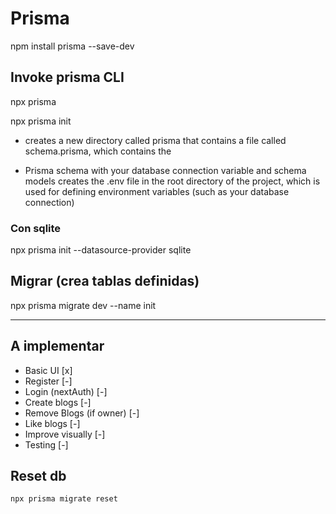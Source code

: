 # Prisma

npm install prisma --save-dev

## Invoke prisma CLI

npx prisma

npx prisma init

- creates a new directory called prisma that contains a file called schema.prisma, which contains the

- Prisma schema with your database connection variable and schema models
  creates the .env file in the root directory of the project, which is used for defining environment variables (such as your database connection)

### Con sqlite

npx prisma init --datasource-provider sqlite

## Migrar (crea tablas definidas)

npx prisma migrate dev --name init

---

## A implementar

- Basic UI [x]
- Register [-]
- Login (nextAuth) [-]
- Create blogs [-]
- Remove Blogs (if owner) [-]
- Like blogs [-]
- Improve visually [-]
- Testing [-]

## Reset db

```
npx prisma migrate reset
```
